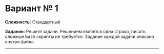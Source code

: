 # Вариант № 1
**Сложность:** Стандартный

**Задание:**  Решите задачи. Решением является одна строка, писать сложные bash скрипты не требуется. Задание каждой задачи описано внутри файла

---